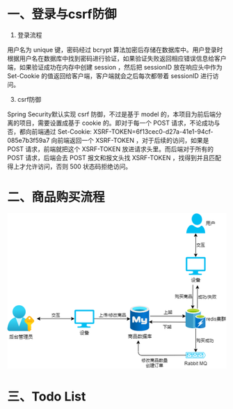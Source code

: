 # 一、登录与csrf防御
1. 登录流程

用户名为 unique 键，密码经过 bcrypt 算法加密后存储在数据库中。用户登录时根据用户名在数据库中找到密码进行验证，如果验证失败返回相应错误信息给客户端，如果验证成功在内存中创建 session ，然后把 sessionID 放在响应头中作为 Set-Cookie 的值返回给客户端，客户端就会之后每次都带着 sessionID 进行访问。

3. csrf防御

Spring Security默认实现 csrf 防御，不过是基于 model 的，本项目为前后端分离的项目，需要设置成基于 cookie 的。即对于每一个 POST 请求，不论成功与否，都向前端通过 Set-Cookie: XSRF-TOKEN=6f13cec0-d27a-41e1-94cf-085e7b3f59a7 向前端返回一个 XSRF-TOKEN ，对于后续的访问，如果是 POST 请求，前端就把这个 XSRF-TOKEN 放进请求头里。而后端对于所有的 POST 请求，后端会去 POST 报文和报文头找 XSRF-TOKEN ，找得到并且匹配得上才允许访问，否则 500 状态码拒绝访问。
 
# 二、商品购买流程

![商品购买流程.png](商品购买流程.png)

# 三、Todo List
